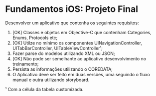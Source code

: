 # Fundamentos iOS: Projeto Final

Desenvolver um aplicativo que contenha os seguintes requisitos:

1. [OK] Classes e objetos em Objective-C que contenham Categories, Enums, Protocols etc;
2. [OK] Utilze no mínimo os componentes UINavigationController, UITabBarController, UITableViewController¹;
3. Fazer parse do modelos utilizando XML ou JSON;
4. [OK] Não pode ser semelhante ao aplicativo desenvolvimento no treinamento;
5. Persista as informações utilizando o COREDATA;
6. O Aplicativo deve ser feito em duas versões, uma seguindo o fluxo manual e outra utilizando storyboard.

¹ Com a célula da tabela customizada.
